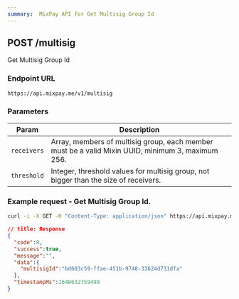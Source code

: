 ```yaml
---
summary:  MixPay API for Get Multisig Group Id
---
```


## POST /multisig

Get Multisig Group Id

### Endpoint URL

```
https://api.mixpay.me/v1/multisig
```

### Parameters

|  Param | Description |
| --- | --- |
| `receivers` | Array, members of multisig group, each member must be a valid Mixin UUID, minimum 3, maximum 256. |
| `threshold` | Integer, threshold values for multisig group, not bigger than the size of receivers. |

### Example request - Get Multisig Group Id.

```bash
curl -i -X GET -H "Content-Type: application/json" https://api.mixpay.me/v1/multisig?receivers=['f4dc0c64-b169-11ec-b909-0242ac120002','081172a6-b16a-11ec-b909-0242ac120002','0c64b4e4-b16a-11ec-b909-0242ac120002']?threshold=2
```

```json
// title: Response
{
  "code":0,
  "success":true,
  "message":"",
  "data":{
    "multisigId":"bd603c59-ffae-451b-9748-33624d731dfa"
  },
  "timestampMs":1648632759499
}
```
